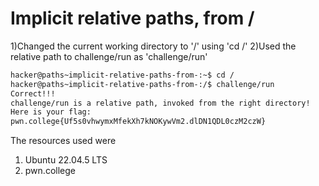 # Implicit relative paths, from /

1)Changed the current working directory to '/' using 'cd /'
2)Used the relative path to challenge/run as 'challenge/run'


```bash
hacker@paths~implicit-relative-paths-from-:~$ cd /
hacker@paths~implicit-relative-paths-from-:/$ challenge/run
Correct!!!
challenge/run is a relative path, invoked from the right directory!
Here is your flag:
pwn.college{Uf5s0vhwymxMfekXh7kNOKywVm2.dlDN1QDL0czM2czW}
```

The resources used were
1) Ubuntu 22.04.5 LTS
2) pwn.college
